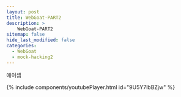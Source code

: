 ```yaml
---
layout: post
title: WebGoat-PART2
description: >
    WebGoat-PART2
sitemap: false
hide_last_modified: false
categories:
  - WebGoat
  - mock-hacking2
---
```

에이셉

{% include components/youtubePlayer.html id="9U5Y7lbBZjw" %}
